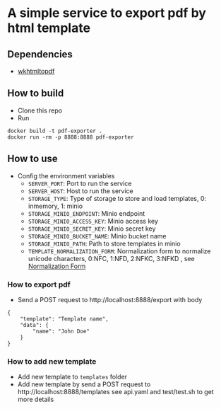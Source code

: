 # A simple service to export pdf by html template

## Dependencies
- [wkhtmltopdf](https://wkhtmltopdf.org/downloads.html)
## How to build
- Clone this repo
- Run 
```
docker build -t pdf-exporter .
docker run -rm -p 8888:8888 pdf-exporter
```

## How to use
- Config the environment variables
  - `SERVER_PORT`: Port to run the service
  - `SERVER_HOST`: Host to run the service
  - `STORAGE_TYPE`: Type of storage to store and load templates, 0: inmemory, 1: minio
  - `STORAGE_MINIO_ENDPOINT`: Minio endpoint
  - `STORAGE_MINIO_ACCESS_KEY`: Minio access key
  - `STORAGE_MINIO_SECRET_KEY`: Minio secret key
  - `STORAGE_MINIO_BUCKET_NAME`: Minio bucket name
  - `STORAGE_MINIO_PATH`: Path to store templates in minio
  - `TEMPLATE_NORMALIZATION_FORM`: Normalization form to normalize unicode characters, 0:NFC, 1:NFD, 2:NFKC, 3:NFKD , see [Normalization Form](https://go.dev/blog/normalization)
### How to export pdf
- Send a POST request to http://localhost:8888/export with body
```
{
    "template": "Template name",
    "data": {
        "name": "John Doe"
    }
}
```

### How to add new template
- Add new template to `templates` folder
- Add new template by send a POST request to http://localhost:8888/templates see api.yaml and test/test.sh to get more details